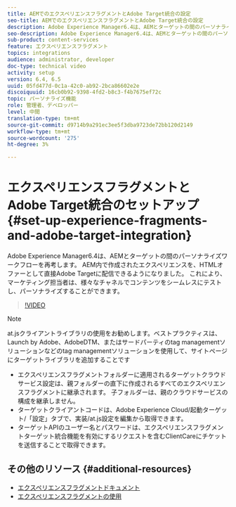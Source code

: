```yaml
---
title: AEMでのエクスペリエンスフラグメントとAdobe Target統合の設定
seo-title: AEMでのエクスペリエンスフラグメントとAdobe Target統合の設定
description: Adobe Experience Manager6.4は、AEMとターゲットの間のパーソナライズワークフローを再考します。 AEM内で作成されたエクスペリエンスを、HTMLオファーとして直接Adobe Targetに配信できるようになりました。 これにより、マーケティング担当者は、様々なチャネルでコンテンツをシームレスにテストし、パーソナライズすることができます。
seo-description: Adobe Experience Manager6.4は、AEMとターゲットの間のパーソナライズワークフローを再考します。 AEM内で作成されたエクスペリエンスを、HTMLオファーとして直接Adobe Targetに配信できるようになりました。 これにより、マーケティング担当者は、様々なチャネルでコンテンツをシームレスにテストし、パーソナライズすることができます。
sub-product: content-services
feature: エクスペリエンスフラグメント
topics: integrations
audience: administrator, developer
doc-type: technical video
activity: setup
version: 6.4, 6.5
uuid: 05fd477d-0c1a-42c0-ab92-2bca86602e2e
discoiquuid: 16cb0b92-9398-4fd2-b8c3-f4b7675ef72c
topic: パーソナライズ機能
role: 管理者、デベロッパー
level: 中間
translation-type: tm+mt
source-git-commit: d9714b9a291ec3ee5f3dba9723de72bb120d2149
workflow-type: tm+mt
source-wordcount: '275'
ht-degree: 3%

---
```



# エクスペリエンスフラグメントとAdobe Target統合のセットアップ{#set-up-experience-fragments-and-adobe-target-integration}

Adobe Experience Manager6.4は、AEMとターゲットの間のパーソナライズワークフローを再考します。 AEM内で作成されたエクスペリエンスを、HTMLオファーとして直接Adobe Targetに配信できるようになりました。 これにより、マーケティング担当者は、様々なチャネルでコンテンツをシームレスにテストし、パーソナライズすることができます。

>[!VIDEO](https://video.tv.adobe.com/v/22380/?quality=9&learn=on)

>[!NOTE]
>
>at.jsクライアントライブラリの使用をお勧めします。ベストプラクティスは、Launch by Adobe、AdobeDTM、またはサードパーティのtag managementソリューションなどのtag managementソリューションを使用して、サイトページにターゲットライブラリを追加することです

* エクスペリエンスフラグメントフォルダーに適用されるターゲットクラウドサービス設定は、親フォルダーの直下に作成されるすべてのエクスペリエンスフラグメントに継承されます。 子フォルダーは、親のクラウドサービスの構成を継承しません。
* ターゲットクライアントコードは、Adobe Experience Cloud/起動ターゲット/「設定」タブで、実装/at.js設定を編集から取得できます。
* ターゲットAPIのユーザー名とパスワードは、エクスペリエンスフラグメントターゲット統合機能を有効にするリクエストを含むClientCareにチケットを送信することで取得できます。

## その他のリソース {#additional-resources}

* [エクスペリエンスフラグメントドキュメント](https://helpx.adobe.com/experience-manager/6-5/sites/authoring/using/experience-fragments.html)
* [エクスペリエンスフラグメントの使用](/help/sites/experience-fragments/experience-fragments-feature-video-use.md)
